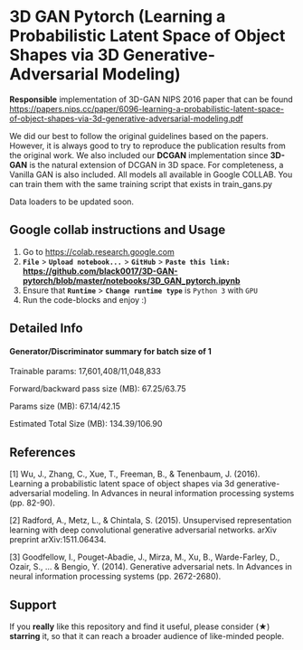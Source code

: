 # 3D GAN Pytorch (Learning a Probabilistic Latent Space of Object Shapes via 3D Generative-Adversarial Modeling)
**Responsible** implementation of 3D-GAN NIPS 2016 paper that can be found https://papers.nips.cc/paper/6096-learning-a-probabilistic-latent-space-of-object-shapes-via-3d-generative-adversarial-modeling.pdf

We did our best to follow the original guidelines based on the papers. However, it is always good to try to reproduce the publication results from the original work. We also included our **DCGAN** implementation since **3D-GAN** is the natural extension of DCGAN in 3D space. For completeness, a Vanilla GAN is also included. All models all available in Google COLLAB. You can train them with the same training script that exists in train_gans.py

Data loaders to be updated soon.

## Google collab instructions and Usage
1. Go to https://colab.research.google.com
2. **```File```** > **```Upload notebook...```** > **```GitHub```** > **```Paste this link:``` https://github.com/black0017/3D-GAN-pytorch/blob/master/notebooks/3D_GAN_pytorch.ipynb**
3. Ensure that **```Runtime```** > **```Change runtime type```** is ```Python 3``` with ```GPU```
4. Run the code-blocks and enjoy :) 



## Detailed Info

#### Generator/Discriminator summary for batch size of 1
Trainable params: 17,601,408/11,048,833

Forward/backward pass size (MB): 67.25/63.75

Params size (MB): 67.14/42.15

Estimated Total Size (MB): 134.39/106.90

## References

[1] Wu, J., Zhang, C., Xue, T., Freeman, B., & Tenenbaum, J. (2016). Learning a probabilistic latent space of object shapes via 3d generative-adversarial modeling. In Advances in neural information processing systems (pp. 82-90).

[2] Radford, A., Metz, L., & Chintala, S. (2015). Unsupervised representation learning with deep convolutional generative adversarial networks. arXiv preprint arXiv:1511.06434.

[3] Goodfellow, I., Pouget-Abadie, J., Mirza, M., Xu, B., Warde-Farley, D., Ozair, S., ... & Bengio, Y. (2014). Generative adversarial nets. In Advances in neural information processing systems (pp. 2672-2680).


## Support 
If you **really** like this repository and find it useful, please consider (★) **starring** it, so that it can reach a broader audience of like-minded people.
